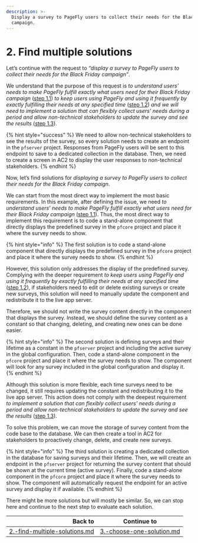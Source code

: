 ```yaml
---
description: >-
  Display a survey to PageFly users to collect their needs for the Black Friday
  campaign.
---
```


# 2. Find multiple solutions

Let’s continue with the request to _“display a survey to PageFly users to collect their needs for the Black Friday campaign”_.

We understand that the purpose of this request is _to understand users’ needs to make PageFly fulfill exactly what users need for their Black Friday campaign_ ([step 1.1](./#id-1.1.-define-the-issue)) _to keep users using PageFly and using it frequently by exactly fulfilling their needs at any specified time_ ([step 1.2](./#id-1.2.-analyze-the-issue)) _and we will need to implement a solution that can flexibly collect users’ needs during a period and allow non-technical stakeholders to update the survey and see the results_ ([step 1.3](./#id-1.3.-frame-the-issue)).

{% hint style="success" %}
We need to allow non-technical stakeholders to see the results of the survey, so every solution needs to create an endpoint in the `pfserver` project. Responses from PageFly users will be sent to this endpoint to save to a dedicated collection in the database. Then, we need to create a screen in AC2 to display the user responses to non-technical stakeholders.
{% endhint %}

Now, let’s find solutions for _displaying a survey to PageFly users to collect their needs for the Black Friday campaign_.

We can start from the most direct way to implement the most basic requirements. In this example, after defining the issue, we need _to understand users’ needs to make PageFly fulfill exactly what users need for their Black Friday campaign_ ([step 1.1](./#id-1.1.-define-the-issue)). Thus, the most direct way to implement this requirement is to code a stand-alone component that directly displays the predefined survey in the `pfcore` project and place it where the survey needs to show.

{% hint style="info" %}
The first solution is to code a stand-alone component that directly displays the predefined survey in the `pfcore` project and place it where the survey needs to show.
{% endhint %}

However, this solution only addresses the display of the predefined survey. Complying with the deeper requirement _to keep users using PageFly and using it frequently by exactly fulfilling their needs at any specified time_ ([step 1.2](./#id-1.2.-analyze-the-issue)), if stakeholders need to edit or delete existing surveys or create new surveys, this solution will need to manually update the component and redistribute it to the live app server.

Therefore, we should not write the survey content directly in the component that displays the survey. Instead, we should define the survey content as a constant so that changing, deleting, and creating new ones can be done easier.

{% hint style="info" %}
The second solution is defining surveys and their lifetime as a constant in the `pfserver` project and including the active survey in the global configuration. Then, code a stand-alone component in the `pfcore` project and place it where the survey needs to show. The component will look for any survey included in the global configuration and display it.
{% endhint %}

Although this solution is more flexible, each time surveys need to be changed, it still requires updating the constant and redistributing it to the live app server. This action does not comply with the deepest requirement _to implement a solution that can flexibly collect users’ needs during a period and allow non-technical stakeholders to update the survey and see the results_ ([step 1.3](./#id-1.3.-frame-the-issue)).

To solve this problem, we can move the storage of survey content from the code base to the database. We can then create a tool in AC2 for stakeholders to proactively change, delete, and create new surveys.

{% hint style="info" %}
The third solution is creating a dedicated collection in the database for saving surveys and their lifetime. Then, we will create an endpoint in the `pfserver` project for returning the survey content that should be shown at the current time (active survey). Finally, code a stand-alone component in the `pfcore` project and place it where the survey needs to show. The component will automatically request the endpoint for an active survey and display it if available.
{% endhint %}

There might be more solutions but will mostly be similar. So, we can stop here and continue to the next step to evaluate each solution.

|                                                                               Back to | Continue to                                                                   |
| ------------------------------------------------------------------------------------: | ----------------------------------------------------------------------------- |
| [2.-find-multiple-solutions.md](../processes/2.-find-multiple-solutions.md "mention") | [3.-choose-one-solution.md](../processes/3.-choose-one-solution.md "mention") |
